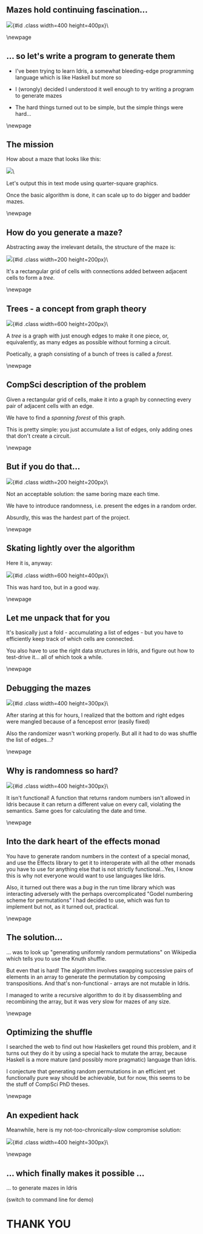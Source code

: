 ## Mazes hold continuing fascination...

![](images/dark-labyrinth.jpg){#id .class width=400 height=400px}\

\newpage

## ... so let's write a program to generate them

- I've been trying to learn Idris, a somewhat bleeding-edge programming language 
which is like Haskell but more so

- I (wrongly) decided I understood it well enough to try writing a program to 
generate mazes

- The hard things turned out to be simple, 
but the simple things were hard...

\newpage

## The mission

How about a maze that looks like this:

 
![](images/my-maze.png)\


Let's output this in text mode using quarter-square graphics.

Once the basic algorithm is done, it can scale up to do bigger and badder mazes.

\newpage

## How do you generate a maze?

Abstracting away the irrelevant details, the structure of the
maze is: 

![](images/skeleton-maze.jpg){#id .class width=200 height=200px}\
 
It's a rectangular grid of cells with connections added between adjacent cells to form a *tree*.

\newpage

## Trees - a concept from graph theory

![](images/about-trees.png){#id .class width=600 height=200px}\

A *tree* is a graph with just enough edges to make it one piece, or, equivalently, 
as many edges as possible without forming a circuit.

Poetically, a graph consisting of a bunch of trees is called a *forest*.

\newpage

## CompSci description of the problem

Given a rectangular grid of cells, make it into a graph by connecting
every pair of adjacent cells with an edge.

We have to find a *spanning forest* of this graph.

This is pretty simple: you just accumulate a list of edges,
only adding ones that don't create a circuit.    

\newpage

## But if you do that... 

![](images/boring-maze.jpg){#id .class width=200 height=200px}\

Not an acceptable solution: the same boring maze each time.

We have to introduce randomness, i.e. present the edges in a random order.

Absurdly, this was the hardest part of the project.

\newpage

## Skating lightly over the algorithm

Here it is, anyway: 

![](images/spanning-forest.png){#id .class width=600 height=400px}\

This was hard too, but in a good way. 

\newpage

## Let me unpack that for you

It's basically just a fold - accumulating a list of edges - but
you have to efficiently keep track of which cells are connected.

You also have to use the right data structures in Idris, 
and figure out how to test-drive it...
all of which took a while.

\newpage

## Debugging the mazes

![](images/mangled-maze.jpg){#id .class width=400 height=300px}\

After staring at this for hours, I realized that the bottom and right edges were
mangled because of a fencepost error (easily fixed)

Also the randomizer wasn't working properly. 
But all it had to do was shuffle the list of edges...?

\newpage

## Why is randomness so hard?

![](images/roulette-wheel.png){#id .class width=400 height=300px}\

It isn't functional! A function that returns random numbers isn't allowed in
Idris because it can return a different value on every call, violating the semantics.
Same goes for calculating the date and time.

\newpage

## Into the dark heart of the effects monad

You have to generate random numbers in the context of a special monad, and use the 
Effects library to get it to interoperate with all the other monads you have to use for
anything else that is not strictly functional...Yes, I know this is why not everyone 
would want to use languages like Idris. 

Also, it turned out there was a *bug* in the run time library which was interacting
adversely with the perhaps overcomplicated "Godel numbering scheme for permutations"
I had decided to use, which was fun to implement but not, as it turned out, practical.

\newpage

## The solution...

... was to look up "generating uniformly random permutations" on
Wikipedia which tells you to use the Knuth shuffle.

But even that is hard! The algorithm involves swapping successive pairs of elements in an 
array to generate the permutation by composing transpositions. And that's non-functional - arrays
are not mutable in Idris.  

I managed to write a recursive algorithm to do it by disassembling and recombining the array,
but it was very slow for mazes of any size.

\newpage

## Optimizing the shuffle

I searched the web to find out how Haskellers get round this problem, and it turns out they do it by
using a special hack to mutate the array, because Haskell is a more mature (and possibly more pragmatic) 
language than Idris.

I conjecture that generating random permutations in an efficient yet functionally pure way 
should be achievable, but for now, this seems to be the stuff of CompSci PhD theses. 

\newpage

## An expedient hack

Meanwhile, here is my not-too-chronically-slow compromise solution: 

![](images/shuffle-algorithm.png){#id .class width=400 height=300px}\ 
  
\newpage

## ... which finally makes it possible ...

... to generate mazes in Idris

(switch to command line for demo)

# THANK YOU   

